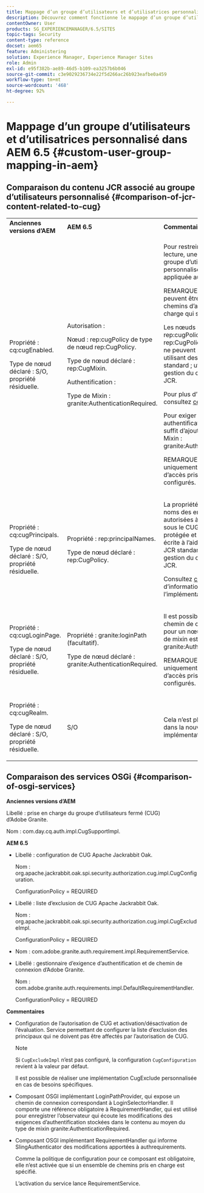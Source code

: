 ```yaml
---
title: Mappage d’un groupe d’utilisateurs et d’utilisatrices personnalisé dans AEM 6.5
description: Découvrez comment fonctionne le mappage d’un groupe d’utilisateurs et d’utilisatrices personnalisé dans Adobe Experience Manager.
contentOwner: User
products: SG_EXPERIENCEMANAGER/6.5/SITES
topic-tags: Security
content-type: reference
docset: aem65
feature: Administering
solution: Experience Manager, Experience Manager Sites
role: Admin
exl-id: e95f382b-ae89-46d5-b109-ea3257b6b046
source-git-commit: c3e9029236734e22f5d266ac26b923eafbe0a459
workflow-type: tm+mt
source-wordcount: '468'
ht-degree: 92%

---
```


# Mappage d’un groupe d’utilisateurs et d’utilisatrices personnalisé dans AEM 6.5 {#custom-user-group-mapping-in-aem}

## Comparaison du contenu JCR associé au groupe d’utilisateurs personnalisé {#comparison-of-jcr-content-related-to-cug}

<table>
 <tbody>
  <tr>
   <td><strong>Anciennes versions d’AEM</strong></td>
   <td><strong>AEM 6.5</strong></td>
   <td><strong>Commentaires</strong></td>
  </tr>
  <tr>
   <td><p>Propriété : cq:cugEnabled.</p> <p>Type de nœud déclaré : S/O, propriété résiduelle.</p> </td>
   <td><p>Autorisation :</p> <p>Nœud : rep:cugPolicy de type de nœud rep:CugPolicy.</p> <p>Type de nœud déclaré : rep:CugMixin.</p> <p> </p> <p> </p> <p> </p> Authentification :</p> <p>Type de Mixin : granite:AuthenticationRequired.</p> </td>
   <td><p>Pour restreindre l’accès en lecture, une politique de groupe d’utilisateurs personnalisé (CUG) dédiée est appliquée au nœud cible.</p> <p>REMARQUE : les politiques ne peuvent être appliquées qu’aux chemins d’accès pris en charge qui sont configurés.</p> <p>Les nœuds portant le nom rep:cugPolicy et de type rep:CugPolicy sont protégés et ne peuvent pas être écrits en utilisant des appels d’API JCR standard ; utilisez plutôt la gestion du contrôle d’accès JCR.</p> <p>Pour plus d’informations, consultez <a href="https://jackrabbit.apache.org/oak/docs/security/authorization/cug.html">cette page</a>.</p> <p>Pour exiger une authentification sur un nœud, il suffit d’ajouter le type de Mixin : granite:AuthenticationRequired.</p> <p>REMARQUE : valable uniquement sous les chemins d’accès pris en charge qui sont configurés.</p> </td>
  </tr>
  <tr>
   <td><p>Propriété : cq:cugPrincipals.</p> <p>Type de nœud déclaré : S/O, propriété résiduelle.</p> </td>
   <td><p>Propriété : rep:principalNames.</p> <p>Type de nœud déclaré : rep:CugPolicy.</p> </td>
   <td><p>La propriété contenant les noms des entités de sécurité autorisées à lire le contenu sous le CUG restreint est protégée et ne peut pas être écrite à l’aide d’appels d’API JCR standard ; utilisez plutôt la gestion du contrôle d’accès JCR.</p> <p>Consultez <a href="https://jackrabbit.apache.org/api/2.12/org/apache/jackrabbit/api/security/authorization/PrincipalSetPolicy.html">cette page</a> pour plus d’informations sur l’implémentation.</p> </td>
  </tr>
  <tr>
   <td><p>Propriété : cq:cugLoginPage.</p> <p>Type de nœud déclaré : S/O, propriété résiduelle.</p> </td>
   <td><p>Propriété : granite:loginPath (facultatif).</p> <p>Type de nœud déclaré : granite:AuthenticationRequired.</p> </td>
   <td><p>Il est possible de définir un chemin de connexion alternatif pour un nœud JCR dont le type de mixin est granite:AuthenticationRequired.</p> <p>REMARQUE : valable uniquement sous les chemins d’accès pris en charge qui sont configurés.</p> </td>
  </tr>
  <tr>
   <td><p>Propriété : cq:cugRealm.</p> <p>Type de nœud déclaré : S/O, propriété résiduelle.</p> </td>
   <td>S/O</td>
   <td>Cela n’est plus pris en charge dans la nouvelle implémentation.</td>
  </tr>
 </tbody>
</table>

## Comparaison des services OSGi {#comparison-of-osgi-services}

**Anciennes versions d’AEM**

Libellé : prise en charge du groupe d’utilisateurs fermé (CUG) d’Adobe Granite.

Nom : com.day.cq.auth.impl.CugSupportImpl.

**AEM 6.5**

* Libellé : configuration de CUG Apache Jackrabbit Oak.

  Nom : org.apache.jackrabbit.oak.spi.security.authorization.cug.impl.CugConfiguration.

  ConfigurationPolicy = REQUIRED

* Libellé : liste d’exclusion de CUG Apache Jackrabbit Oak.

  Nom : org.apache.jackrabbit.oak.spi.security.authorization.cug.impl.CugExcludeImpl.

  ConfigurationPolicy = REQUIRED

* Nom : com.adobe.granite.auth.requirement.impl.RequirementService.
* Libellé : gestionnaire d’exigence d’authentification et de chemin de connexion d’Adobe Granite.

  Nom : com.adobe.granite.auth.requirements.impl.DefaultRequirementHandler.

  ConfigurationPolicy = REQUIRED

**Commentaires**

* Configuration de l’autorisation de CUG et activation/désactivation de l’évaluation.
Service permettant de configurer la liste d’exclusion des principaux qui ne doivent pas être affectés par l’autorisation de CUG.

  >[!NOTE]
  > 
  >Si `CugExcludeImpl` n’est pas configuré, la configuration `CugConfiguration` revient à la valeur par défaut.

  Il est possible de réaliser une implémentation CugExclude personnalisée en cas de besoins spécifiques.

* Composant OSGI implémentant LoginPathProvider, qui expose un chemin de connexion correspondant à LoginSelectorHandler. Il comporte une référence obligatoire à RequirementHandler, qui est utilisé pour enregistrer l’observateur qui écoute les modifications des exigences d’authentification stockées dans le contenu au moyen du type de mixin granite:AuthenticationRequired.
* Composant OSGI implémentant RequirementHandler qui informe SlingAuthenticator des modifications apportées à authrequirements.

  Comme la politique de configuration pour ce composant est obligatoire, elle n’est activée que si un ensemble de chemins pris en charge est spécifié.

  L’activation du service lance RequirementService.

<!-- nested tables not supported - text above is the table>
<table>
 <tbody>
  <tr>
   <td><strong>Older AEM Versions</strong></td>
   <td><strong>AEM 6.5</strong></td>
   <td><strong>Comments</strong></td>
  </tr>
  <tr>
   <td><p>Label: Adobe Granite Closed User Group (CUG) Support</p> <p>Name: com.day.cq.auth.impl.CugSupportImpl</p> </td>
   <td><p>Label: Apache Jackrabbit Oak CUG Configuration</p> <p>Name: org.apache.jackrabbit.oak.spi.security.authorization.cug.impl.CugConfiguration</p> <p>ConfigurationPolicy = REQUIRED</p> </td>
    <td><p>Label: Apache Jackrabbit Oak CUG Exclude List</p> <p>Name: org.apache.jackrabbit.oak.spi.security.authorization.cug.impl.CugExcludeImpl</p> <p>ConfigurationPolicy = REQUIRED</p> <p> </p> <p> </p> <p> </p> <p> </p> </td>
      </tr>
      <tr>
       <td>Name: com.adobe.granite.auth.requirement.impl.RequirementService</td>
      </tr>
      <tr>
       <td><p>Label: Adobe Granite Authentication Requirement and Login Path Handler</p> <p>Name: com.adobe.granite.auth.requirement.impl.DefaultRequirementHandler</p> <p>ConfigurationPolicy = REQUIRED</p> </td>
      </tr>
     </tbody>
    </table> </td>
   <td>
     <tbody>
      <tr>
       <td>Configuration of the CUG authorization and enable/disable the evaluation.</td>
      </tr>
      <tr>
       <td><p>Service to configure exclusion list of principals which should not be affected by the CUG authorization.</p> <p>NOTE: If the CugExcludeImpl is not configured, the CugConfiguration will fall back to the default.</p> <p>It is possible to plug a custom CugExclude implementation if there are special needs.</p> </td>
      </tr>
      <tr>
       <td>OSGi component implementing LoginPathProvider that exposes a matching login path to the LoginSelectorHandler. It has a mandatory reference to a RequirementHandler which is used to register the observer that listens to changed auth requirements stored in the content by the means of the granite:AuthenticationRequired mixin type. </td>
      </tr>
      <tr>
       <td><p>OSGi component implementing RequirementHandler that notifies the SlingAuthenticator about changes to authrequirements.</p> <p>As configuration policy for this component is REQUIRE it will only be activated if a set of supported paths is specified.</p> <p>Enabling the service will launch the RequirementService.</p> </td>
      </tr>
     </tbody>
     </td>
  </tr>
  <tr>
   <td> </td>
   <td> </td>
   <td> </td>
  </tr>
  <tr>
   <td> </td>
   <td> </td>
   <td> </td>
  </tr>
  <tr>
   <td> </td>
   <td> </td>
   <td> </td>
  </tr>
 </tbody>
</table>
-->
